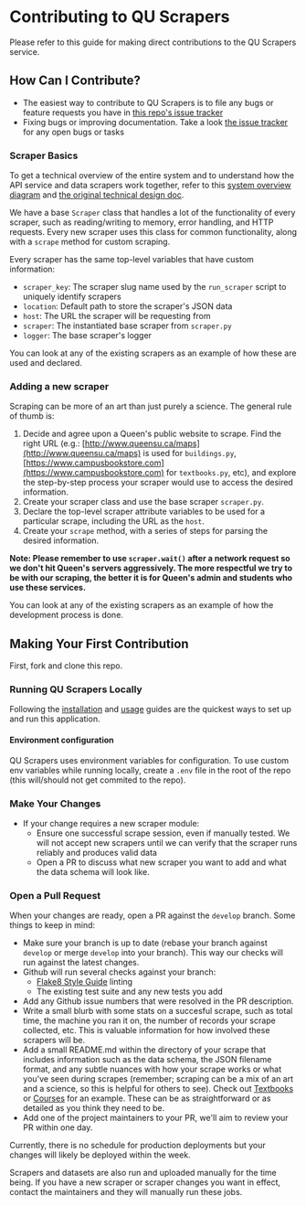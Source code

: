 # Contributing to QU Scrapers
Please refer to this guide for making direct contributions to the QU Scrapers service.

## How Can I Contribute?
- The easiest way to contribute to QU Scrapers is to file any bugs or feature requests you have in [this repo's issue tracker](https://github.com/queens-qmulus/qu-scrapers/issues)
- Fixing bugs or improving documentation. Take a look [the issue tracker](https://github.com/queens-qmulus/qu-scrapers/issues) for any open bugs or tasks

### Scraper Basics
To get a technical overview of the entire system and to understand how the API service and data scrapers work together, refer to this [system overview diagram](https://docs.google.com/drawings/d/1jeoJlOxrmR5KwAhRTvgbgjOKE1ElvsWg4Mh15_480-o/edit?usp=sharing) and [the original technical design doc](https://docs.google.com/document/d/1mSzL61QNuoLRUKFjVgBNZ3OXuvTTt8ZQlr1hROU5qTE).

We have a base `Scraper` class that handles a lot of the functionality of every scraper, such as reading/writing to memory, error handling, and HTTP requests. Every new scraper uses this class for common functionality, along with a `scrape` method for custom scraping.

Every scraper has the same top-level variables that have custom information:

- `scraper_key`: The scraper slug name used by the `run_scraper` script to uniquely identify scrapers
- `location`: Default path to store the scraper's JSON data
- `host`: The URL the scraper will be  requesting from
- `scraper`: The instantiated base scraper from `scraper.py`
- `logger`: The base scraper's logger

You can look at any of the existing scrapers as an example of how these are used and declared.

### Adding a new scraper

Scraping can be more of an art than just purely a science. The general rule of thumb is:

1. Decide and agree upon a Queen's public website to scrape. Find the right URL (e.g.: [http://www.queensu.ca/maps](http://www.queensu.ca/maps) is used for `buildings.py`, [https://www.campusbookstore.com](https://www.campusbookstore.com) for `textbooks.py`, etc), and explore the step-by-step process your scraper would use to access the desired information.
2. Create your scraper class and use the base scraper `scraper.py`.
3. Declare the top-level scraper attribute variables to be used for a particular scrape, including the URL as the `host`.
4. Create your `scrape` method, with a series of steps for parsing the desired information.

**Note: Please remember to use `scraper.wait()` after a network request so we don't hit Queen's servers aggressively. The more respectful we try to be with our scraping, the better it is for Queen's admin and students who use these services.**

You can look at any of the existing scrapers as an example of how the development process is done.


## Making Your First Contribution
First, fork and clone this repo.

### Running QU Scrapers Locally
Following the [installation](README.md#installation) and [usage](README.md#usage) guides are the quickest ways to set up and run this application.

#### Environment configuration
QU Scrapers uses environment variables for configuration. To use custom env variables while running locally, create a `.env` file in the root of the repo (this will/should not get commited to the repo).

### Make Your Changes
- If your change requires a new scraper module:
  - Ensure one successful scrape session, even if manually tested. We will not accept new scrapers until we can verify that the scraper runs reliably and produces valid data
  - Open a PR to discuss what new scraper you want to add and what the data schema will look like.

### Open a Pull Request
When your changes are ready, open a PR against the `develop` branch. Some things to keep in mind:
- Make sure your branch is up to date (rebase your branch against `develop` or merge `develop` into your branch). This way our checks will run against the latest changes.
- Github will run several checks against your branch:
  - [Flake8 Style Guide](http://flake8.pycqa.org/) linting
  - The existing test suite and any new tests you add
- Add any Github issue numbers that were resolved in the PR description.
- Write a small blurb with some stats on a succesful scrape, such as total time, the machine you ran it on, the number of records your scrape collected, etc. This is valuable information for how involved these scrapers will be.
- Add a small README.md within the directory of your scrape that includes information such as the data schema, the JSON filename format, and any subtle nuances with how your scrape works or what you've seen during scrapes (remember; scraping can be a mix of an art and a science, so this is helpful for others to see). Check out [Textbooks](quartzscrapers/scrapers/textbooks/README.md) or [Courses](quartzscrapers/scrapers/courses/README.md) for an example. These can be as straightforward or as detailed as you think they need to be.
- Add one of the project maintainers to your PR, we'll aim to review your PR within one day.

Currently, there is no schedule for production deployments but your changes will likely be deployed within the week.

Scrapers and datasets are also run and uploaded manually for the time being. If you have a new scraper or scraper changes you want in effect,
contact the maintainers and they will manually run these jobs.
